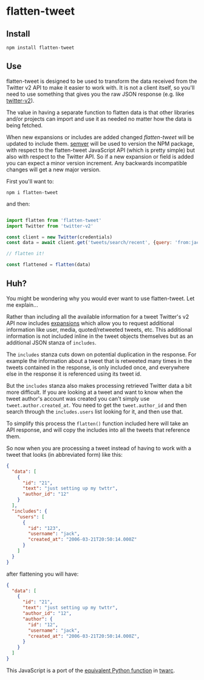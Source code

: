 # flatten-tweet

## Install

    npm install flatten-tweet

## Use

flatten-tweet is designed to be used to transform the data received from the
Twitter v2 API to make it easier to work with. It is not a client itself, so
you'll need to use something that gives you the raw JSON response (e.g. like
[twitter-v2]).

The value in having a separate function to flatten data is that other libraries
and/or projects can import and use it as needed no matter how the data is being
fetched.

When new expansions or includes are added changed *flatten-tweet* will be
updated to include them. [semver] will be used to version the NPM package, with
respect to the flatten-tweet JavaScript API (which is pretty simple) but also
with respect to the Twitter API. So if a new expansion or field is added you
can expect a minor version increment. Any backwards incompatible changes will
get a new major version.

First you'll want to:

    npm i flatten-tweet

and then:

```javascript

import flatten from 'flatten-tweet'
import Twitter from 'twitter-v2'

const client = new Twitter(credentials)
const data = await client.get('tweets/search/recent', {query: 'from:jack'})

// flatten it!

const flattened = flatten(data)
```

## Huh?

You might be wondering why you would ever want to use flatten-tweet. Let me
explain...

Rather than including all the available information for a tweet Twitter's v2
API now includes [expansions] which allow you to request additional information
like user, media, quoted/retweeted tweets, etc. This additional information is
not included inline in the tweet objects themselves but as an additional JSON
stanza of `includes`.

The `includes` stanza cuts down on potential duplication in the response.
For example the information about a tweet that is retweeted many times in
the tweets contained in the response, is only included once, and
everywhere else in the response it is referenced using its tweet id.

But the `includes` stanza also makes processing retrieved Twitter data
a bit more difficult. If you are looking at a tweet and want to know when
the tweet author's account was created you can't simply use
`tweet.author.created_at`. You need to get the `tweet.author_id` and then
search through the `includes.users` list looking for it, and then use
that.

To simplify this process the `flatten()` function included here will take
an API response, and will copy the includes into all the tweets that
reference them.

So now when you are processing a tweet instead of having to work with a tweet
that looks (in abbreviated form) like this:

```json
{
  "data": [
    {
      "id": "21",
      "text": "just setting up my twttr",
      "author_id": "12"
    }
  ],
  "includes": {
    "users": [
      {
        "id": "123",
        "username": "jack",
        "created_at": "2006-03-21T20:50:14.000Z"
      }
    ]
  }
}
```

after flattening you will have:

```json
{
  "data": [
    {
      "id": "21",
      "text": "just setting up my twttr",
      "author_id": "12",
      "author": {
        "id": "12",
        "username": "jack",
        "created_at": "2006-03-21T20:50:14.000Z",
      }
    }
  ]
}
```

This JavaScript is a port of the [equivalent Python function] in [twarc].

[expansions]: https://developer.twitter.com/en/docs/twitter-api/expansions
[twarc]: https://github.com/docnow/twarc
[equivalent Python function]: https://github.com/DocNow/twarc/blob/main/twarc/expansions.py
[semver]: https://semver.org
[twitter-v2]: https://github.com/HunterLarco/twitter-v2
